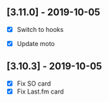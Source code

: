 [3.11.0] - 2019-10-05
---------------------
- [x] Switch to hooks
- [x] Update moto


[3.10.3] - 2019-10-05
---------------------
- [x] Fix SO card
- [x] Fix Last.fm card
